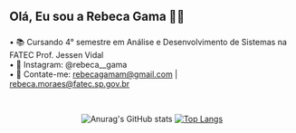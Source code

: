 ## Olá, Eu sou a Rebeca Gama 👋🏽

###

• 📚 Cursando 4° semestre em Análise e Desenvolvimento de Sistemas na FATEC Prof. Jessen Vidal
<br>
• 🔗 Instagram: @rebeca__gama
<br>
• 📧 Contate-me: rebecagamam@gmail.com | rebeca.moraes@fatec.sp.gov.br

<br>

<div align="center">
  
![Anurag's GitHub stats](https://github-readme-stats.vercel.app/api?username=RebecaGama&show_icons=true&theme=moltack&include_all_commits=true&hide_rank=true&count_private=true) [![Top Langs](https://github-readme-stats.vercel.app/api/top-langs/?username=RebecaGama&theme=moltack&layout=donut&hide_rank=true&langs_count=10)](https://github.com/RebecaGama/github-readme-stats)
  
</div>
